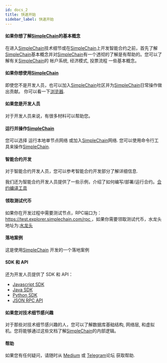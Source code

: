 ```yaml
---
id: docs_2
title: 快速开始
sidebar_label: 快速开始
---
```


#### 如果你想了解[SimpleChain](https://www.simplechain.com/)的基本概念

在进入[SimpleChain](https://www.simplechain.com/)技术细节或在[SimpleChain](https://www.simplechain.com/)上开发智能合约之前，首先了解[SimpleChain](https://www.simplechain.com/)基本概念并对[SimpleChain](https://www.simplechain.com/)有一个透彻的了解是有帮助的。您可以了解有关[SimpleChain](https://www.simplechain.com/)的 帐户系统, 经济模式, 投票流程 一些基本概念。

#### 如果你想使用[SimpleChain](https://www.simplechain.com/)

即使您不是开发人员，也可以加入[SimpleChain](https://www.simplechain.com/)社区并为[SimpleChain](https://www.simplechain.com/)日常操作做出贡献。 你可以看一下[浏览器](https://explorer.simplechain.com/).

#### 如果您是开发人员

对于开发人员来说，有很多材料可以帮助您。

#### 运行并操作[SimpleChain](https://www.simplechain.com/)

您可以选择 运行本地单节点网络 或加入[SimpleChain](https://www.simplechain.com/)网络.
您可以使用命令行工具来操作[SimpleChain](https://www.simplechain.com/).

#### 智能合约开发

对于智能合约开发人员，您可以参考智能合约开发部分了解详细信息.

我们还为智能合约开发人员提供了一些示例，介绍了如何编写/部署/运行合约。[合约编译工具](http://remix.sipc.vip/)

#### 领取测试代币

如果你在开发过程中需要测试节点，RPC端口为：[https://test.explorer.simplechain.com/rpc ]()，如果你需要领取测试代币，水龙头地址为:[水龙头](https://faucet.sipc.vip/)

#### 落地案例

这是使用[SimpleChain](https://www.simplechain.com/) 开发的一个落地案例

#### SDK 和 API

还为开发人员提供了 SDK 和 API：

- [Javascript SDK](https://simplechainfans.github.io/document/zh/25_sdk/)
- [Java SDK](https://simplechainfans.github.io/document/zh/25_sdk/)
- [Python SDK](https://simplechainfans.github.io/document/zh/25_sdk/)
- [JSON RPC API](https://simplechainfans.github.io/document/zh/22_sipcApi.html)

#### 如果您对技术细节感兴趣

对于那些对技术细节感兴趣的人，您可以了解数据库基础结构, 网络层, 和虚拟机。您将能够通过这些文档了解[SimpleChain](https://www.simplechain.com/)的内部逻辑。

#### 帮助

如果您有任何疑问，请随时从 [Medium](https://www.simplechain.com/) 或 [Telegram](https://www.simplechain.com/)论坛 获取帮助.
